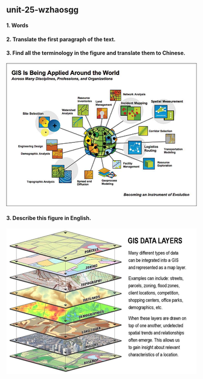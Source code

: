 ## unit-25-wzhaosgg

#### 1. Words

#### 2. Translate the first paragraph of the text.

#### 3. Find all the terminology in the figure and translate them to Chinese.

![GIS Figure 02](./p3p2-lg.jpg)

#### 3. Describe this figure in English.

![GIS Figure 02](./GisDataLayers.jpg)














